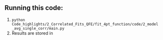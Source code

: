 

## Running this code: 

1. `python Code_highlights/2_Correlated_Fits_QFE/fit_4pt_function/code/2_model_avg_single_corr/main.py`
2. Results are stored in 

